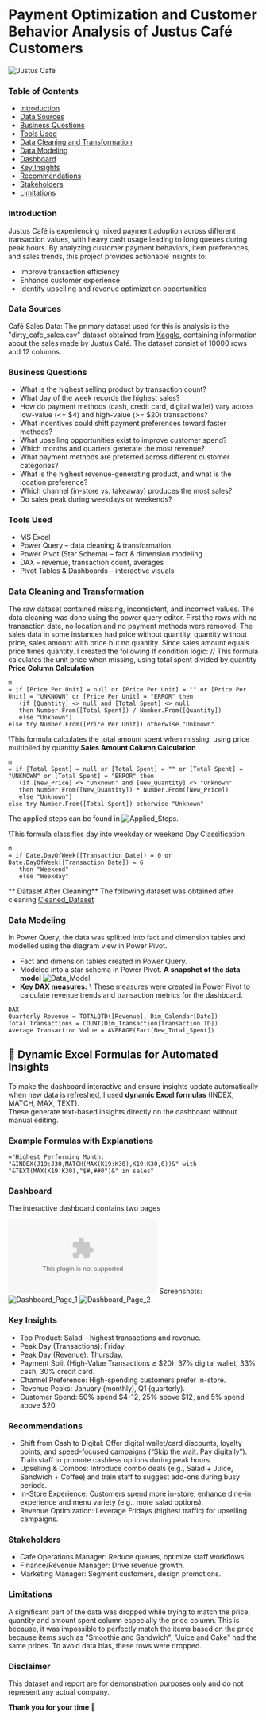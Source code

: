 # Payment Optimization and Customer Behavior Analysis of Justus Café Customers
![Justus Café](cafe.jpg)
### Table of Contents
- [Introduction](#introduction)
- [Data Sources](#data-sources)
- [Business Questions](#business-questions)
- [Tools Used](#tools-used)
- [Data Cleaning and Transformation](#data-cleaning-and-transformation)
- [Data Modeling](#data-modeling)
- [Dashboard](#dashboard)
- [Key Insights](#key-insights)
- [Recommendations](#recommendations)
- [Stakeholders](#stakeholders)
- [Limitations](#limitations)
  
### Introduction
Justus Café is experiencing mixed payment adoption across different transaction values, with heavy cash usage leading to long queues during peak hours. By analyzing customer payment behaviors, item preferences, and sales trends, this project provides actionable insights to:
- Improve transaction efficiency
- Enhance customer experience
- Identify upselling and revenue optimization opportunities
  
### Data Sources
Café Sales Data: The primary dataset used for this is analysis is the "dirty_cafe_sales.csv" dataset obtained from [Kaggle](https://www.kaggle.com/datasets/ahmedmohamed2003/cafe-sales-dirty-data-for-cleaning-training?resource=download), containing information about the sales made by Justus Café. The dataset consist of 10000 rows and 12 columns.

### Business Questions
- What is the highest selling product by transaction count?
- What day of the week records the highest sales?
- How do payment methods (cash, credit card, digital wallet) vary across low-value (<= $4) and high-value (>= $20) transactions?
- What incentives could shift payment preferences toward faster methods?
- What upselling opportunities exist to improve customer spend?
- Which months and quarters generate the most revenue?
- What payment methods are preferred across different customer categories?
- What is the highest revenue-generating product, and what is the location preference?
- Which channel (in-store vs. takeaway) produces the most sales?
- Do sales peak during weekdays or weekends?
### Tools Used
- MS Excel
- Power Query – data cleaning & transformation
- Power Pivot (Star Schema) – fact & dimension modeling
- DAX – revenue, transaction count, averages
- Pivot Tables & Dashboards – interactive visuals
### Data Cleaning and Transformation
The raw dataset contained missing, inconsistent, and incorrect values. The data cleaning was done using the power query editor. First the rows with no transaction date, no location and no payment methods were removed. The sales data in some instances had price without quantity, quantity without price, sales amount with price but no quantity. Since sales amount equals price times quantity. I created the following If condition logic: 
// This formula calculates the unit price when missing, using total spent divided by quantity
**Price Column Calculation**
```
m
= if [Price Per Unit] = null or [Price Per Unit] = "" or [Price Per Unit] = "UNKNOWN" or [Price Per Unit] = "ERROR" then 
   (if [Quantity] <> null and [Total Spent] <> null 
   then Number.From([Total Spent]) / Number.From([Quantity]) 
   else "Unknown") 
else try Number.From([Price Per Unit]) otherwise "Unknown"
```
\\This formula calculates the total amount spent when missing, using price multiplied by quantity
**Sales Amount Column Calculation**
```
m
= if [Total Spent] = null or [Total Spent] = "" or [Total Spent] = "UNKNOWN" or [Total Spent] = "ERROR" then 
   (if [New_Price] <> "Unknown" and [New_Quantity] <> "Unknown" 
   then Number.From([New_Quantity]) * Number.From([New_Price]) 
   else "Unknown") 
else try Number.From([Total Spent]) otherwise "Unknown"
```
The applied steps can be found in ![Applied_Steps](Applied_Steps.png). 

\\This formula classifies day into weekday or weekend
Day Classification
```
m
= if Date.DayOfWeek([Transaction Date]) = 0 or Date.DayOfWeek([Transaction Date]) = 6 
   then "Weekend" 
   else "Weekday"
```
** Dataset After Cleaning**
The following dataset was obtained after cleaning [Cleaned_Dataset](https://github.com/timothyakintayo/Cafe-Sales-Analysis/blob/main/Cleaned_Cafe_Sales_Data.xlsx)
### Data Modeling
In Power Query, the data was splitted into fact and dimension tables and modelled using the diagram view in Power Pivot.
- Fact and dimension tables created in Power Query.
- Modeled into a star schema in Power Pivot.
**A snapshot of the data model** ![Data_Model](data_model.png)
- **Key DAX measures:**
\ These measures were created in Power Pivot to calculate revenue trends and transaction metrics for the dashboard.
```
DAX
Quarterly Revenue = TOTALQTD([Revenue], Dim_Calendar[Date])
Total Transactions = COUNT(Dim_Transaction[Transaction ID])
Average Transaction Value = AVERAGE(Fact[New_Total_Spent])
```
## 🔢 Dynamic Excel Formulas for Automated Insights

To make the dashboard interactive and ensure insights update automatically when new data is refreshed, I used **dynamic Excel formulas** (INDEX, MATCH, MAX, TEXT).  
These generate text-based insights directly on the dashboard without manual editing.

### Example Formulas with Explanations

```excel
="Highest Performing Month: "&INDEX(J19:J30,MATCH(MAX(K19:K30),K19:K30,0))&" with "&TEXT(MAX(K19:K30),"$#,##0")&" in sales"
```
### Dashboard
The interactive dashboard contains two pages

![Interactive Dashboard](https://github.com/timothyakintayo/Cafe-Sales-Analysis/blob/main/Cafe_Sales_Analysis.xlsx)
Screenshots:
![Dashboard_Page_1](https://github.com/timothyakintayo/Cafe-Sales-Analysis/blob/main/Cafe_Sales_P1.png)
![Dashboard_Page_2](https://github.com/timothyakintayo/Cafe-Sales-Analysis/blob/main/Cafe_Sales_P2.png)

### Key Insights
- Top Product: Salad – highest transactions and revenue.
- Peak Day (Transactions): Friday.
- Peak Day (Revenue): Thursday.
- Payment Split (High-Value Transactions ≥ $20): 37% digital wallet, 33% cash, 30% credit card.
- Channel Preference: High-spending customers prefer in-store.
- Revenue Peaks: January (monthly), Q1 (quarterly).
- Customer Spend: 50% spend $4–12, 25% above $12, and 5% spend above $20

### Recommendations
- Shift from Cash to Digital: Offer digital wallet/card discounts, loyalty points, and speed-focused campaigns (“Skip the wait: Pay digitally”). Train staff to promote cashless options during peak hours.
- Upselling & Combos: Introduce combo deals (e.g., Salad + Juice, Sandwich + Coffee) and train staff to suggest add-ons during busy periods.
- In-Store Experience: Customers spend more in-store; enhance dine-in experience and menu variety (e.g., more salad options).
- Revenue Optimization: Leverage Fridays (highest traffic) for upselling campaigns.

### Stakeholders
- Cafe Operations Manager: Reduce queues, optimize staff workflows.
- Finance/Revenue Manager: Drive revenue growth.
- Marketing Manager: Segment customers, design promotions.

### Limitations
A significant part of the data was dropped while trying to match the price, quantity and amount spent column especially the price column. This is because, it was impossible to perfectly match the items based on the price because items such as "Smoothie and Sandwich", "Juice and Cake" had the same prices. To avoid data bias, these rows were dropped. 
### Disclaimer
This dataset and report are for demonstration purposes only and do not represent any actual company.

**Thank you for your time** 🙏









